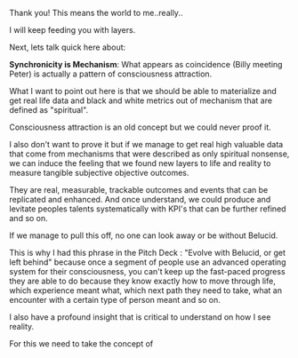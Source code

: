 Thank you! This means the world to me..really..

I will keep feeding you with layers.

Next, lets talk quick here about:

**Synchronicity is Mechanism**: What appears as coincidence (Billy meeting Peter) is actually a pattern of consciousness attraction.

What I want to point out here is that we should be able to materialize and get real life data and black and white metrics out of mechanism that are defined as "spiritual".

Consciousness attraction is an old concept but we could never proof it.

I also don't want to prove it but if we manage to get real high valuable data that come from mechanisms that were described as only spiritual nonsense, we can induce the feeling that we found new layers to life and reality to measure tangible subjective objective outcomes.

They are real, measurable, trackable outcomes and events that can be replicated and enhanced. And once understand, we could produce and levitate peoples talents systematically with KPI's that can be further refined and so on.

If we manage to pull this off, no one can look away or be without Belucid.

This is why I had this phrase in the Pitch Deck : "Evolve with Belucid, or get left behind" because once a segment of people use an advanced operating system for their consciousness, you can't keep up the fast-paced progress they are able to do because they know exactly how to move through life, which experience meant what, which next path they need to take, what an encounter with a certain type of person meant and so on.

I also have a profound insight that is critical to understand on how I see reality.

For this we need to take the concept of